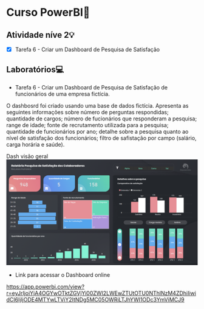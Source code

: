  # Curso PowerBI📕

## Atividade níve 2💡

- [x] Tarefa 6 - Criar um Dashboard de Pesquisa de Satisfação


## Laboratórios💻

- Tarefa 6 - Criar um Dashboard de Pesquisa de Satisfação de funcionários de uma empresa fictícia.

O dashbosrd foi criado usando uma base de dados fictícia. Apresenta as seguintes informações sobre número de perguntas respondidas; quantidade de cargos; número de fucionários que responderam a pesquisa; range de idade; fonte de recrutamento utilizada para a pesquisa; quantidade de funcionários por ano; detalhe sobre a pesquisa quanto ao nível de satisfação dos funcionários; filtro de safistação por campo (salário, carga horária e saúde).

Dash visão geral
 ![dash](print/dash.png)


- Link para acessar o Dashboard online

https://app.powerbi.com/view?r=eyJrIjoiYjA4OGYwOTktZGVjYi00ZWI2LWEwZTUtOTU0NThlNzM4ZDhiIiwidCI6IjljODE4MTYwLTViY2ItNDg5MC05OWRiLTJhYWI1ODc3YmViMCJ9